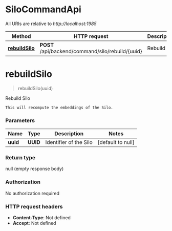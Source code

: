 # SiloCommandApi

All URIs are relative to *http://localhost:1985*

| Method | HTTP request | Description |
|------------- | ------------- | -------------|
| [**rebuildSilo**](SiloCommandApi.md#rebuildSilo) | **POST** /api/backend/command/silo/rebuild/\{uuid\} | Rebuild Silo |


<a name="rebuildSilo"></a>
# **rebuildSilo**
> rebuildSilo(uuid)

Rebuild Silo

    This will recompute the embeddings of the Silo.

### Parameters

|Name | Type | Description  | Notes |
|------------- | ------------- | ------------- | -------------|
| **uuid** | **UUID**| Identifier of the Silo | [default to null] |

### Return type

null (empty response body)

### Authorization

No authorization required

### HTTP request headers

- **Content-Type**: Not defined
- **Accept**: Not defined

